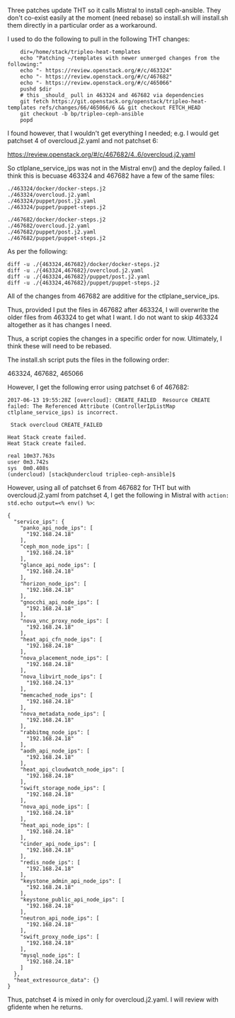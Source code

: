 Three patches update THT so it calls Mistral to install ceph-ansible. 
They don't co-exist easily at the moment (need rebase) so install.sh 
will install.sh them directly in a particular order as a workaround. 

I used to do the following to pull in the following THT changes:
```
    dir=/home/stack/tripleo-heat-templates
    echo "Patching ~/templates with newer unmerged changes from the following:"
    echo "- https://review.openstack.org/#/c/463324"
    echo "- https://review.openstack.org/#/c/467682"
    echo "- https://review.openstack.org/#/c/465066"
    pushd $dir
    # this _should_ pull in 463324 and 467682 via dependencies    
    git fetch https://git.openstack.org/openstack/tripleo-heat-templates refs/changes/66/465066/6 && git checkout FETCH_HEAD
    git checkout -b bp/tripleo-ceph-ansible
    popd
```
I found however, that I wouldn't get everything I needed; e.g. I would get 
patchset 4 of overcloud.j2.yaml and not patchset 6: 

 https://review.openstack.org/#/c/467682/4..6/overcloud.j2.yaml

So ctlplane_service_ips was not in the Mistral env() and the deploy failed. 
I think this is becuase 463324 and 467682 have a few of the same files: 
```
./463324/docker/docker-steps.j2
./463324/overcloud.j2.yaml
./463324/puppet/post.j2.yaml
./463324/puppet/puppet-steps.j2

./467682/docker/docker-steps.j2
./467682/overcloud.j2.yaml
./467682/puppet/post.j2.yaml
./467682/puppet/puppet-steps.j2
```
As per the following: 
```
diff -u ./{463324,467682}/docker/docker-steps.j2
diff -u ./{463324,467682}/overcloud.j2.yaml
diff -u ./{463324,467682}/puppet/post.j2.yaml
diff -u ./{463324,467682}/puppet/puppet-steps.j2
```
All of the changes from 467682 are additive for the ctlplane_service_ips. 

Thus, provided I put the files in 467682 after 463324, I will 
overwrite the older files from 463324 to get what I want. I do
not want to skip 463324 altogether as it has changes I need. 

Thus, a script copies the changes in a specific order for now. 
Ultimately, I think these will need to be rebased. 

The install.sh script puts the files in the following order:

 463324, 467682, 465066

However, I get the following error using patchset 6 of 467682:

```
2017-06-13 19:55:28Z [overcloud]: CREATE_FAILED  Resource CREATE failed: The Referenced Attribute (ControllerIpListMap ctlplane_service_ips) is incorrect.

 Stack overcloud CREATE_FAILED 

Heat Stack create failed.
Heat Stack create failed.

real 10m37.763s
user 0m3.742s
sys  0m0.408s
(undercloud) [stack@undercloud tripleo-ceph-ansible]$ 
```

However, using all of patchset 6 from 467682 for THT but with 
overcloud.j2.yaml from patchset 4, I get the following in Mistral 
with `action: std.echo output=<% env() %>`: 

```
{
  "service_ips": {
    "panko_api_node_ips": [
      "192.168.24.18"
    ],
    "ceph_mon_node_ips": [
      "192.168.24.18"
    ],
    "glance_api_node_ips": [
      "192.168.24.18"
    ],
    "horizon_node_ips": [
      "192.168.24.18"
    ],
    "gnocchi_api_node_ips": [
      "192.168.24.18"
    ],
    "nova_vnc_proxy_node_ips": [
      "192.168.24.18"
    ],
    "heat_api_cfn_node_ips": [
      "192.168.24.18"
    ],
    "nova_placement_node_ips": [
      "192.168.24.18"
    ],
    "nova_libvirt_node_ips": [
      "192.168.24.13"
    ],
    "memcached_node_ips": [
      "192.168.24.18"
    ],
    "nova_metadata_node_ips": [
      "192.168.24.18"
    ],
    "rabbitmq_node_ips": [
      "192.168.24.18"
    ],
    "aodh_api_node_ips": [
      "192.168.24.18"
    ],
    "heat_api_cloudwatch_node_ips": [
      "192.168.24.18"
    ],
    "swift_storage_node_ips": [
      "192.168.24.18"
    ],
    "nova_api_node_ips": [
      "192.168.24.18"
    ],
    "heat_api_node_ips": [
      "192.168.24.18"
    ],
    "cinder_api_node_ips": [
      "192.168.24.18"
    ],
    "redis_node_ips": [
      "192.168.24.18"
    ],
    "keystone_admin_api_node_ips": [
      "192.168.24.18"
    ],
    "keystone_public_api_node_ips": [
      "192.168.24.18"
    ],
    "neutron_api_node_ips": [
      "192.168.24.18"
    ],
    "swift_proxy_node_ips": [
      "192.168.24.18"
    ],
    "mysql_node_ips": [
      "192.168.24.18"
    ]
  },
  "heat_extresource_data": {}
}
```

Thus, patchset 4 is mixed in only for overcloud.j2.yaml. I will review 
with gfidente when he returns. 